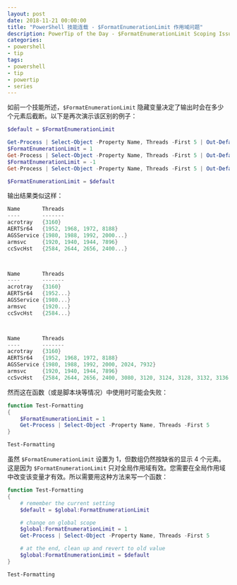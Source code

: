 ```yaml
---
layout: post
date: 2018-11-21 00:00:00
title: "PowerShell 技能连载 - $FormatEnumerationLimit 作用域问题"
description: PowerTip of the Day - $FormatEnumerationLimit Scoping Issues
categories:
- powershell
- tip
tags:
- powershell
- tip
- powertip
- series
---
```

如前一个技能所述，`$FormatEnumerationLimit` 隐藏变量决定了输出时会在多少个元素后截断。以下是再次演示该区别的例子：

```powershell
$default = $FormatEnumerationLimit

Get-Process | Select-Object -Property Name, Threads -First 5 | Out-Default
$FormatEnumerationLimit = 1
Get-Process | Select-Object -Property Name, Threads -First 5 | Out-Default
$FormatEnumerationLimit = -1
Get-Process | Select-Object -Property Name, Threads -First 5 | Out-Default

$FormatEnumerationLimit = $default
```

输出结果类似这样：

```powershell
Name       Threads
----       -------
acrotray   {3160}
AERTSr64   {1952, 1968, 1972, 8188}
AGSService {1980, 1988, 1992, 2000...}
armsvc     {1920, 1940, 1944, 7896}
ccSvcHst   {2584, 2644, 2656, 2400...}



Name       Threads
----       -------
acrotray   {3160}
AERTSr64   {1952...}
AGSService {1980...}
armsvc     {1920...}
ccSvcHst   {2584...}



Name       Threads
----       -------
acrotray   {3160}
AERTSr64   {1952, 1968, 1972, 8188}
AGSService {1980, 1988, 1992, 2000, 2024, 7932}
armsvc     {1920, 1940, 1944, 7896}
ccSvcHst   {2584, 2644, 2656, 2400, 3080, 3120, 3124, 3128, 3132, 3136, 3140,...
```

然而这在函数（或是脚本块等情况）中使用时可能会失败：

```powershell
function Test-Formatting
{
    $FormatEnumerationLimit = 1
    Get-Process | Select-Object -Property Name, Threads -First 5
}

Test-Formatting
```

虽然 `$FormatEnumerationLimit` 设置为 1，但数组仍然按缺省的显示 4 个元素。这是因为 `$FormatEnumerationLimit` 只对全局作用域有效。您需要在全局作用域中改变该变量才有效。所以需要用这种方法来写一个函数：

```powershell
function Test-Formatting
{
    # remember the current setting
    $default = $global:FormatEnumerationLimit

    # change on global scope
    $global:FormatEnumerationLimit = 1
    Get-Process | Select-Object -Property Name, Threads -First 5

    # at the end, clean up and revert to old value
    $global:FormatEnumerationLimit = $default
}

Test-Formatting
```

<!--本文国际来源：[$FormatEnumerationLimit Scoping Issues](https://community.idera.com/database-tools/powershell/powertips/b/tips/posts/formatenumerationlimit-scoping-issues)-->
